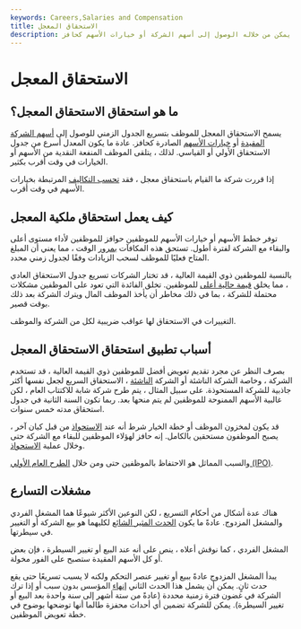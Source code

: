 ```yaml
---
keywords: Careers,Salaries and Compensation
title: الاستحقاق المعجل
description: يسمح الاستحقاق المعجل للموظف بتسريع الجدول الزمني الذي يمكن من خلاله الوصول إلى أسهم الشركة أو خيارات الأسهم كحافز.
---
```


# الاستحقاق المعجل
## ما هو استحقاق الاستحقاق المعجل؟

يسمح الاستحقاق المعجل للموظف بتسريع الجدول الزمني للوصول إلى [أسهم الشركة المقيدة](/restrictedstock) أو [خيارات الأسهم](/eso) الصادرة كحافز. عادة ما يكون المعدل أسرع من جدول الاستحقاق الأولي أو القياسي. لذلك ، يتلقى الموظف المنفعة النقدية من الأسهم أو الخيارات في وقت أقرب بكثير.

إذا قررت شركة ما القيام باستحقاق معجل ، فقد [تحسب التكاليف](/expense) المرتبطة بخيارات الأسهم في وقت أقرب.

## كيف يعمل استحقاق ملكية المعجل

توفر خطط الأسهم أو خيارات الأسهم للموظفين حوافز للموظفين لأداء مستوى أعلى والبقاء مع الشركة لفترة أطول. تستحق هذه المكافآت [بمرور](/vesting) الوقت ، مما يعني أن المبلغ المتاح فعليًا للموظف لسحب الزيادات وفقًا لجدول زمني محدد.

بالنسبة للموظفين ذوي القيمة العالية ، قد تختار الشركات تسريع جدول الاستحقاق العادي ، مما يخلق [قيمة حالية أعلى](/presentvalue) للموظفين. تخلق الفائدة التي تعود على الموظفين مشكلات محتملة للشركة ، بما في ذلك مخاطر أن يأخذ الموظف المال ويترك الشركة بعد ذلك بوقت قصير.

التغييرات في الاستحقاق لها عواقب ضريبية لكل من الشركة والموظف.

## أسباب تطبيق استحقاق الاستحقاق المعجل

بصرف النظر عن مجرد تقديم تعويض أفضل للموظفين ذوي القيمة العالية ، قد تستخدم الشركة ، وخاصة الشركة الناشئة أو الشركة [الناشئة](/startup) ، الاستحقاق السريع لجعل نفسها أكثر جاذبية للشركة المستحوذة. على سبيل المثال ، يتم طرح شركة شابة للاكتتاب العام ، لكن غالبية الأسهم الممنوحة للموظفين لم يتم منحها بعد. ربما تكون السنة الثانية في جدول استحقاق مدته خمس سنوات.

قد يكون لمخزون الموظف أو خطة الخيار شرط أنه عند [الاستحواذ](/takeover) من قبل كيان آخر ، يصبح الموظفون مستحقين بالكامل. إنه حافز لهؤلاء الموظفين للبقاء مع الشركة حتى وخلال عملية [الاستحواذ](/acquisition).

والسبب المماثل هو الاحتفاظ بالموظفين حتى ومن خلال [الطرح العام الأولي (IPO)](/ipo).

## مشغلات التسارع

هناك عدة أشكال من أحكام التسريع ، لكن النوعين الأكثر شيوعًا هما المشغل الفردي والمشغل المزدوج. عادةً ما يكون [الحدث المثير الشائع](/triggeringevent) لكليهما هو بيع الشركة أو التغيير في سيطرتها.

المشغل الفردي ، كما نوقش أعلاه ، ينص على أنه عند البيع أو تغيير السيطرة ، فإن بعض أو كل الأسهم المقيدة ستصبح على الفور مخولة.

يبدأ المشغل المزدوج عادةً ببيع أو تغيير عنصر التحكم ولكنه لا يسبب تسريعًا حتى يقع حدث ثانٍ. يمكن أن يشمل هذا الحدث الثاني [إنهاء](/termination-employment) المؤسس بدون سبب أو إذا ترك الشركة في غضون فترة زمنية محددة (عادةً من ستة أشهر إلى سنة واحدة بعد البيع أو تغيير السيطرة). يمكن للشركة تضمين أي أحداث محفزة طالما أنها توضحها بوضوح في خطة تعويض الموظفين.


